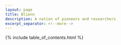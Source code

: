 ```yaml
---
layout: page
title: Blionn
description: A nation of pioneers and researchers
excerpt_separator: <!--more-->
---
```


{% include table_of_contents.html %}
